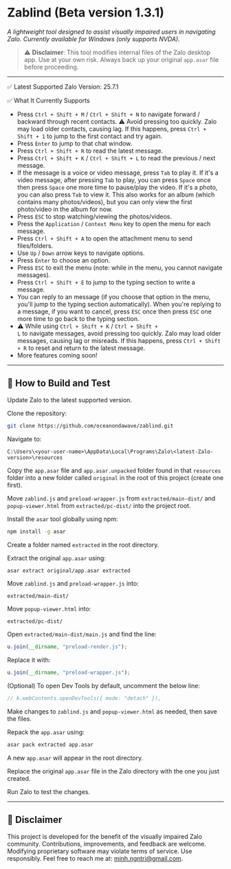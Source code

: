# Zablind (Beta version 1.3.1)

_A lightweight tool designed to assist visually impaired users in navigating Zalo. Currently available for Windows (only supports NVDA)._

> ⚠️ **Disclaimer**: This tool modifies internal files of the Zalo desktop app. Use at your own risk. Always back up your original `app.asar` file before proceeding.

---

✅ Latest Supported Zalo Version: 25.7.1

✅ What It Currently Supports

- Press <code>Ctrl + Shift + M</code> / <code>Ctrl + Shift + N</code> to navigate forward / backward through recent contacts. ⚠️ Avoid pressing too quickly. Zalo may load older contacts, causing lag. If this happens, press <code>Ctrl + Shift + 1</code> to jump to the first contact and try again.
- Press <code>Enter</code> to jump to that chat window.
- Press <code>Ctrl + Shift + R</code> to read the latest message.
- Press <code>Ctrl + Shift + K</code> / <code>Ctrl + Shift + L</code> to read the previous / next message.
- If the message is a voice or video message, press <code>Tab</code> to play it. If it's a video message, after pressing <code>Tab</code> to play, you can press <code>Space</code> once then press <code>Space</code> one more time to pause/play the video. If it's a photo, you can also press <code>Tab</code> to view it. This also works for an album (which contains many photos/videos), but you can only view the first photo/video in the album for now.
- Press <code>ESC</code> to stop watching/viewing the photos/videos.
- Press the <code>Application</code> / <code>Context Menu</code> key to open the menu for each message.
- Press <code>Ctrl + Shift + A</code> to open the attachment menu to send files/folders.
- Use <code>Up</code> / <code>Down</code> arrow keys to navigate options.
- Press <code>Enter</code> to choose an option.
- Press <code>ESC</code> to exit the menu (note: while in the menu, you cannot navigate messages).
- Press <code>Ctrl + Shift + E</code> to jump to the typing section to write a message.
- You can reply to an message (if you choose that option in the menu, you'll jump to the typing section automatically). When you're replying to a message, if you want to cancel, press <code>ESC</code> once then press <code>ESC</code> one more time to go back to the typing section.
- ⚠️ While using <code>Ctrl + Shift + K</code> / <code>Ctrl + Shift + L</code> to navigate messages, avoid pressing too quickly. Zalo may load older messages, causing lag or misreads. If this happens, press <code>Ctrl + Shift + R</code> to reset and return to the latest message.
- More features coming soon!

---

## 🧪 How to Build and Test

Update Zalo to the latest supported version.

Clone the repository:

```bash
git clone https://github.com/oceanondawave/zablind.git
```

Navigate to:

```
C:\Users\<your-user-name>\AppData\Local\Programs\Zalo\<latest-Zalo-version>\resources
```

Copy the `app.asar` file and `app.asar.unpacked` folder found in that `resources` folder into a new folder called `original` in the root of this project (create one first).

Move `zablind.js` and `preload-wrapper.js` from `extracted/main-dist/` and `popup-viewer.html` from `extracted/pc-dist/` into the project root.

Install the `asar` tool globally using npm:

```bash
npm install -g asar
```

Create a folder named `extracted` in the root directory.

Extract the original `app.asar` using:

```bash
asar extract original/app.asar extracted
```

Move `zablind.js` and `preload-wrapper.js` into:

```
extracted/main-dist/
```

Move `popup-viewer.html` into:

```
extracted/pc-dist/
```

Open `extracted/main-dist/main.js` and find the line:

```js
u.join(__dirname, "preload-render.js");
```

Replace it with:

```js
u.join(__dirname, "preload-wrapper.js");
```

(Optional) To open Dev Tools by default, uncomment the below line:

```js
// k.webContents.openDevTools({ mode: "detach" }),
```

Make changes to `zablind.js` and `popup-viewer.html` as needed, then save the files.

Repack the `app.asar` using:

```bash
asar pack extracted app.asar
```

A new `app.asar` will appear in the root directory.

Replace the original `app.asar` file in the Zalo directory with the one you just created.

Run Zalo to test the changes.

---

## 🛑 Disclaimer

This project is developed for the benefit of the visually impaired Zalo community. Contributions, improvements, and feedback are welcome. Modifying proprietary software may violate terms of service. Use responsibly.
Feel free to reach me at: minh.ngntri@gmail.com.
